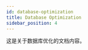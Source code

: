 ```yaml
---
id: database-optimization
title: Database Optimization
sidebar_position: 4
---
```


这是关于数据库优化的文档内容。
